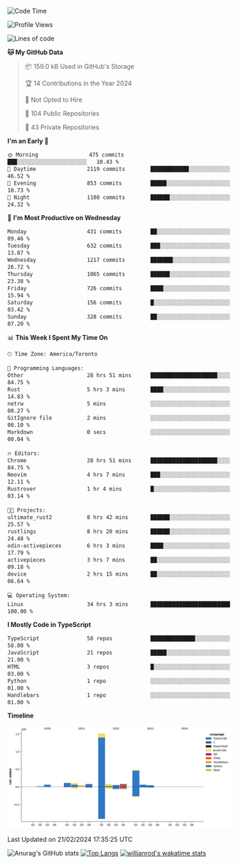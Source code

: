 <!--START_SECTION:waka-->
![Code Time](http://img.shields.io/badge/Code%20Time-1%2C224%20hrs%2037%20mins-blue)

![Profile Views](http://img.shields.io/badge/Profile%20Views-1-blue)

![Lines of code](https://img.shields.io/badge/From%20Hello%20World%20I%27ve%20Written-2.7%20million%20lines%20of%20code-blue)

**🐱 My GitHub Data** 

> 📦 159.0 kB Used in GitHub's Storage 
 > 
> 🏆 14 Contributions in the Year 2024
 > 
> 🚫 Not Opted to Hire
 > 
> 📜 104 Public Repositories 
 > 
> 🔑 43 Private Repositories 
 > 
**I'm an Early 🐤** 

```text
🌞 Morning                475 commits         ███░░░░░░░░░░░░░░░░░░░░░░   10.43 % 
🌆 Daytime                2119 commits        ████████████░░░░░░░░░░░░░   46.52 % 
🌃 Evening                853 commits         █████░░░░░░░░░░░░░░░░░░░░   18.73 % 
🌙 Night                  1108 commits        ██████░░░░░░░░░░░░░░░░░░░   24.32 % 
```
📅 **I'm Most Productive on Wednesday** 

```text
Monday                   431 commits         ██░░░░░░░░░░░░░░░░░░░░░░░   09.46 % 
Tuesday                  632 commits         ███░░░░░░░░░░░░░░░░░░░░░░   13.87 % 
Wednesday                1217 commits        ███████░░░░░░░░░░░░░░░░░░   26.72 % 
Thursday                 1065 commits        ██████░░░░░░░░░░░░░░░░░░░   23.38 % 
Friday                   726 commits         ████░░░░░░░░░░░░░░░░░░░░░   15.94 % 
Saturday                 156 commits         █░░░░░░░░░░░░░░░░░░░░░░░░   03.42 % 
Sunday                   328 commits         ██░░░░░░░░░░░░░░░░░░░░░░░   07.20 % 
```


📊 **This Week I Spent My Time On** 

```text
🕑︎ Time Zone: America/Toronto

💬 Programming Languages: 
Other                    28 hrs 51 mins      █████████████████████░░░░   84.75 % 
Rust                     5 hrs 3 mins        ████░░░░░░░░░░░░░░░░░░░░░   14.83 % 
netrw                    5 mins              ░░░░░░░░░░░░░░░░░░░░░░░░░   00.27 % 
GitIgnore file           2 mins              ░░░░░░░░░░░░░░░░░░░░░░░░░   00.10 % 
Markdown                 0 secs              ░░░░░░░░░░░░░░░░░░░░░░░░░   00.04 % 

🔥 Editors: 
Chrome                   28 hrs 51 mins      █████████████████████░░░░   84.75 % 
Neovim                   4 hrs 7 mins        ███░░░░░░░░░░░░░░░░░░░░░░   12.11 % 
Rustrover                1 hr 4 mins         █░░░░░░░░░░░░░░░░░░░░░░░░   03.14 % 

🐱‍💻 Projects: 
ultimate_rust2           8 hrs 42 mins       ██████░░░░░░░░░░░░░░░░░░░   25.57 % 
rustlings                8 hrs 20 mins       ██████░░░░░░░░░░░░░░░░░░░   24.48 % 
odin-activepieces        6 hrs 3 mins        ████░░░░░░░░░░░░░░░░░░░░░   17.79 % 
activepieces             3 hrs 7 mins        ██░░░░░░░░░░░░░░░░░░░░░░░   09.18 % 
device                   2 hrs 15 mins       ██░░░░░░░░░░░░░░░░░░░░░░░   06.64 % 

💻 Operating System: 
Linux                    34 hrs 3 mins       █████████████████████████   100.00 % 
```

**I Mostly Code in TypeScript** 

```text
TypeScript               58 repos            ██████████████░░░░░░░░░░░   58.00 % 
JavaScript               21 repos            █████░░░░░░░░░░░░░░░░░░░░   21.00 % 
HTML                     3 repos             █░░░░░░░░░░░░░░░░░░░░░░░░   03.00 % 
Python                   1 repo              ░░░░░░░░░░░░░░░░░░░░░░░░░   01.00 % 
Handlebars               1 repo              ░░░░░░░░░░░░░░░░░░░░░░░░░   01.00 % 
```



**Timeline**

![Lines of Code chart](https://raw.githubusercontent.com/wise-introvert/wise-introvert/master/assets/bar_graph.png)


 Last Updated on 21/02/2024 17:35:25 UTC
<!--END_SECTION:waka-->

![Anurag's GitHub stats](https://github-readme-stats.vercel.app/api?username=wise-introvert&count_private=true&show_icons=true)
[![Top Langs](https://github-readme-stats.vercel.app/api/top-langs/?username=wise-introvert&langs_count=10)](https://github.com/anuraghazra/github-readme-stats)
[![willianrod's wakatime stats](https://github-readme-stats.vercel.app/api/wakatime?username=wiseintrovert)](https://github.com/anuraghazra/github-readme-stats)
